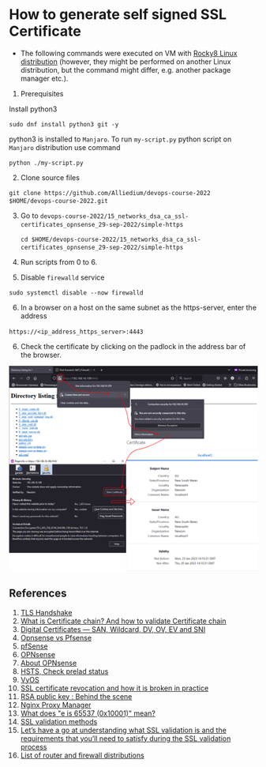 # How to generate self signed SSL Certificate

- The following commands were executed on VM with [Rocky8 Linux distribution](https://rockylinux.org/download/) (however, they might be performed on another Linux distribution, but the command might differ, e.g. another package manager etc.).
	
1. Prerequisites
		
Install python3

```
sudo dnf install python3 git -y
```

python3 is installed to `Manjaro`. To run `my-script.py` python script on `Manjaro` distribution use command

```
python ./my-script.py
```

2. Clone source files

```
git clone https://github.com/Alliedium/devops-course-2022 $HOME/devops-course-2022.git
```

3. Go to `devops-course-2022/15_networks_dsa_ca_ssl-certificates_opnsense_29-sep-2022/simple-https`
   
   ```
   cd $HOME/devops-course-2022/15_networks_dsa_ca_ssl-certificates_opnsense_29-sep-2022/simple-https
   ```
	
4. Run scripts from 0 to 6.
5. Disable `firewalld` service

```
sudo systemctl disable --now firewalld
```

6. In a browser on a host on the same subnet as the https-server, enter the address

`https://<ip_address_https_server>:4443`
	
6. Check the certificate by clicking on the padlock in the address bar of the browser.

![license](./images/license.png)

## References ##

1. [TLS Handshake](https://www.youtube.com/watch?v=ZkL10eoG1PY&list=PLIFyRwBY_4bTwRX__Zn4-letrtpSj1mzY&index=1)
2. [What is Certificate chain? And how to validate Certificate chain](https://shagihan.medium.com/what-is-certificate-chain-and-how-to-verify-them-be429a030887)
3. [Digital Certificates — SAN, Wildcard, DV, OV, EV and SNI](https://deepaksinghwrites.medium.com/explained-digital-certificate-part-4-4d0767d857b0)
4. [Opnsense vs Pfsense](https://www.youtube.com/watch?v=Of0Zp8h258g)
5. [pfSense](https://en.wikipedia.org/wiki/PfSense)
6. [OPNsense](https://en.wikipedia.org/wiki/OPNsense)
7. [About OPNsense](https://opnsense.org/about/about-opnsense/)
8. [HSTS, Check prelad status](https://hstspreload.org/)
9. [VyOS](https://www.youtube.com/watch?v=GmGIIC7F1gU)
10. [SSL certificate revocation and how it is broken in practice](https://medium.com/@alexeysamoshkin/how-ssl-certificate-revocation-is-broken-in-practice-af3b63b9cb3)
11. [RSA public key : Behind the scene](https://medium.com/@bn121rajesh/understanding-rsa-public-key-70d900b1033c)
12. [Nginx Proxy Manager](https://nginxproxymanager.com/guide/#project-goal)
13. [What does "e is 65537 (0x10001)" mean?](https://stackoverflow.com/questions/10736382/what-does-e-is-65537-0x10001-mean)
14. [SSL validation methods](https://kb.realtimeregister.com/article/88-ssl-validation-methods)
15. [Let’s have a go at understanding what SSL validation is and the requirements that you’ll need to satisfy during the SSL validation process](https://cheapsslsecurity.com/blog/your-ssl-validation-guide/)
16. [List of router and firewall distributions](https://en.wikipedia.org/wiki/List_of_router_and_firewall_distributions)